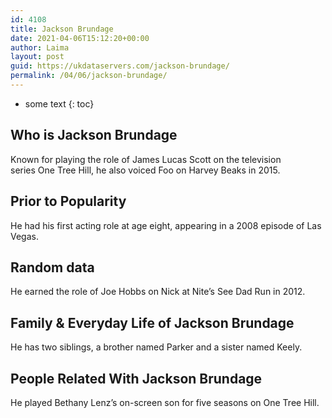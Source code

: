 ```yaml
---
id: 4108
title: Jackson Brundage
date: 2021-04-06T15:12:20+00:00
author: Laima
layout: post
guid: https://ukdataservers.com/jackson-brundage/
permalink: /04/06/jackson-brundage/
---
```


* some text
{: toc}


## Who is Jackson Brundage
                  
                  
                  
Known for playing the role of James Lucas Scott on the television series One Tree Hill, he also voiced Foo on Harvey Beaks in 2015.
                  
              
            
              
            
                
                
                
## Prior to Popularity
                  
                  
                  
He had his first acting role at age eight, appearing in a 2008 episode of Las Vegas.
                  
              
            
              
            
                
                
                
## Random data
                  
                  
                  
He earned the role of Joe Hobbs on Nick at Nite&#8217;s See Dad Run in 2012.
                  
              
            
              
            
                
                
                
## Family & Everyday Life of Jackson Brundage
                  
                  
                  
He has two siblings, a brother named Parker and a sister named Keely.
                  
              
            
              
            
                
                
                
## People Related With Jackson Brundage
                  
                  
                  
He played Bethany Lenz&#8217;s on-screen son for five seasons on One Tree Hill.
                  
              
            
              
            
                
              
            
              
              
            
            
              
            
          
          
          